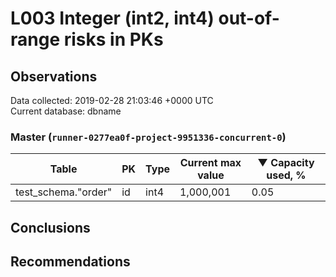 # L003 Integer (int2, int4) out-of-range risks in PKs #

## Observations ##
Data collected: 2019-02-28 21:03:46 +0000 UTC  
Current database: dbname  


### Master (`runner-0277ea0f-project-9951336-concurrent-0`) ###
Table | PK | Type | Current max value | &#9660;&nbsp;Capacity used, %
------|----|------|-------------------|-------------------------------
test_schema."order" | id | int4 |1,000,001 | 0.05


## Conclusions ##


## Recommendations ##
